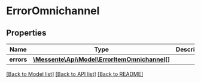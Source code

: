 # ErrorOmnichannel

## Properties
Name | Type | Description | Notes
------------ | ------------- | ------------- | -------------
**errors** | [**\Messente\Api\Model\ErrorItemOmnichannel[]**](ErrorItemOmnichannel.md) |  | 

[[Back to Model list]](../README.md#documentation-for-models) [[Back to API list]](../README.md#documentation-for-api-endpoints) [[Back to README]](../README.md)


